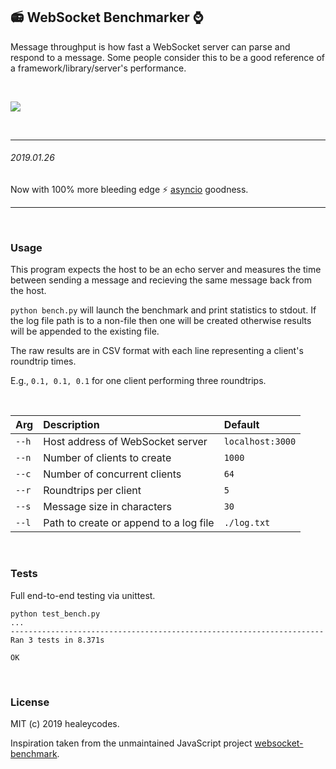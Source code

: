 ## :radio: WebSocket Benchmarker :watch:

Message throughput is how fast a WebSocket server can parse and respond to a message. Some people consider this to be a good reference of a framework/library/server's performance.

<br>

![](https://github.com/healeycodes/websocket-benchmarker/blob/master/images/header.png)

<br>

---

###### 2019.01.26

Now with 100% more bleeding edge :zap: [asyncio](https://docs.python.org/3/library/asyncio.html) goodness.

---

<br>

### Usage

This program expects the host to be an echo server and measures the time between sending a message and recieving the same message back from the host.

`python bench.py` will launch the benchmark and print statistics to stdout. If the log file path is to a non-file then one will be created otherwise results will be appended to the existing file.

The raw results are in CSV format with each line representing a client's roundtrip times.

E.g., `0.1, 0.1, 0.1` for one client performing three roundtrips.

<br>

| Arg   | Description                            | Default         |
| ----- |:---------------------------------------|:----------------|
| `--h` | Host address of WebSocket server       | `localhost:3000`|
| `--n` | Number of clients to create            | `1000`          |
| `--c` | Number of concurrent clients           | `64`            |
| `--r` | Roundtrips per client                  | `5`             |
| `--s` | Message size in characters             | `30`            |
| `--l` | Path to create or append to a log file | `./log.txt`     |

<br>

### Tests

Full end-to-end testing via unittest.

```
python test_bench.py
...
----------------------------------------------------------------------
Ran 3 tests in 8.371s

OK
```

<br>

### License

MIT (c) 2019 healeycodes.

Inspiration taken from the unmaintained JavaScript project [websocket-benchmark](https://github.com/cargomedia/websocket-benchmark).
